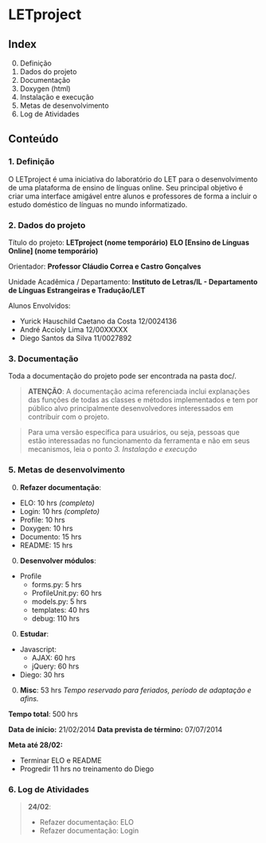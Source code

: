 # LETproject

## Index

0. Definição
0. Dados do projeto
0. Documentação
  0. Doxygen (html)
0. Instalação e execução
0. Metas de desenvolvimento
0. Log de Atividades

## Conteúdo

### 1. Definição

O LETproject é uma iniciativa do laboratório do LET para o desenvolvimento de uma plataforma de ensino de línguas online.
Seu principal objetivo é criar uma interface amigável entre alunos e professores de forma a incluir o estudo doméstico de línguas no mundo informatizado.

### 2. Dados do projeto

Título do projeto:
**LETproject (nome temporário)**
**ELO [Ensino de Línguas Online] (nome temporário)**

Orientador:
**Professor Cláudio Correa e Castro Gonçalves**

Unidade Acadêmica / Departamento:
**Instituto de Letras/IL - Departamento de Línguas Estrangeiras e Tradução/LET**

Alunos Envolvidos:
* Yurick Hauschild Caetano da Costa 12/0024136
* André Accioly Lima 12/00XXXXX
* Diego Santos da Silva 11/0027892

### 3. Documentação

Toda a documentação do projeto pode ser encontrada na pasta doc/.

> **ATENÇÃO**:
> A documentação acima referenciada inclui explanações das funções de
> todas as classes e métodos implementados e tem por público alvo
> principalmente desenvolvedores interessados em contribuir com o projeto.

> Para uma versão específica para usuários, ou seja, pessoas que estão interessadas no funcionamento da ferramenta e não em seus mecanismos, leia o ponto *3. Instalação e execução*

### 5. Metas de desenvolvimento

0. **Refazer documentação**:
  * ELO: 10 hrs *(completo)*
  * Login: 10 hrs *(completo)*
  * Profile: 10 hrs
  * Doxygen: 10 hrs
  * Documento: 15 hrs
  * README: 15 hrs

0. **Desenvolver módulos**:
  * Profile
    * forms.py: 5 hrs
    * ProfileUnit.py: 60 hrs
    * models.py: 5 hrs
    * templates: 40 hrs
    * debug: 110 hrs

0. **Estudar**:
  * Javascript:
    * AJAX: 60 hrs
    * jQuery: 60 hrs
  * Diego: 30 hrs

0. **Misc**: 53 hrs
*Tempo reservado para feriados, período de adaptação e afins.*

**Tempo total**: 500 hrs

**Data de início:** 21/02/2014
**Data prevista de término:** 07/07/2014

**Meta até 28/02:**
* Terminar ELO e README
* Progredir 11 hrs no treinamento do Diego

###  6. Log de Atividades

> **24/02**:
> * Refazer documentação: ELO
> * Refazer documentação: Login

